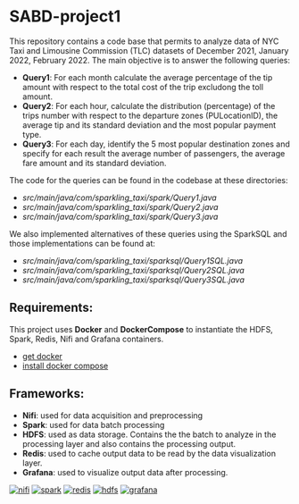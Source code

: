 # SABD-project1
This repository contains a code base that permits to analyze data of NYC Taxi and Limousine Commission (TLC) datasets of December 2021, January 2022, February 2022. The main objective is to answer the following queries:

* **Query1**: For each month calculate the average percentage of the tip amount with respect to the total cost of the trip excludong the toll amount.  
* **Query2**: For each hour, calculate the distribution (percentage) of the trips number with respect to the departure zones (PULocationID), the average tip and its standard deviation and the most popular payment type.
* **Query3**: For each day, identify the 5 most popular destination zones and specify for each result the average number of passengers, the average fare amount and its standard deviation.

The code for the queries can be found in the codebase at these directories:
- *src/main/java/com/sparkling_taxi/spark/Query1.java*
- *src/main/java/com/sparkling_taxi/spark/Query2.java*
- *src/main/java/com/sparkling_taxi/spark/Query3.java*

We also implemented alternatives of these queries using the SparkSQL and those implementations can be found at:
- *src/main/java/com/sparkling_taxi/sparksql/Query1SQL.java*
- *src/main/java/com/sparkling_taxi/sparksql/Query2SQL.java*
- *src/main/java/com/sparkling_taxi/sparksql/Query3SQL.java*

## Requirements:
This project uses **Docker** and **DockerCompose** to instantiate the HDFS, Spark, Redis, Nifi and Grafana containers.

* [get docker](https://docs.docker.com/get-docker/)
* [install docker compose](https://docs.docker.com/compose/install/)

## Frameworks:
* **Nifi**: used for data acquisition and preprocessing
* **Spark**: used for data batch processing
* **HDFS**: used as data storage. Contains the the batch to analyze in the processing layer and also contains the processing output.
* **Redis**: used to cache output data to be read by the data visualization layer.
* **Grafana**: used to visualize output data after processing.

[![nifi](https://svn-eu.apache.org/repos/asf/nifi/site/trunk/assets/images/nifiDrop.svg)](https://nifi.apache.org)
[![spark](https://upload.wikimedia.org/wikipedia/commons/thumb/f/f3/Apache_Spark_logo.svg/320px-Apache_Spark_logo.svg.png)](https://spark.apache.org)
[![redis](https://static.cdnlogo.com/logos/r/31/redis.svg)](https://redis.io)
[![hdfs](https://cdn.worldvectorlogo.com/logos/hadoop.svg)](https://hadoop.apache.org/docs/r1.2.1/hdfs_design.html)
[![grafana](https://cdn.worldvectorlogo.com/logos/grafana.svg)](https://grafana.com)
